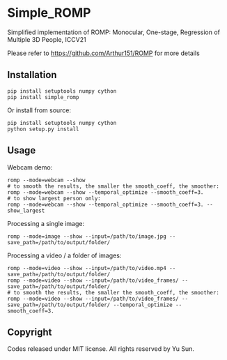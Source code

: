 # Simple_ROMP

Simplified implementation of ROMP: Monocular, One-stage, Regression of Multiple 3D People, ICCV21

Please refer to https://github.com/Arthur151/ROMP for more details

## Installation

```
pip install setuptools numpy cython
pip install simple_romp
```

Or install from source:

```
pip install setuptools numpy cython
python setup.py install
```

## Usage

Webcam demo:
```
romp --mode=webcam --show
# to smooth the results, the smaller the smooth_coeff, the smoother:
romp --mode=webcam --show --temporal_optimize --smooth_coeff=3.
# to show largest person only:
romp --mode=webcam --show --temporal_optimize --smooth_coeff=3. --show_largest 
```

Processing a single image:
```
romp --mode=image --show --input=/path/to/image.jpg --save_path=/path/to/output/folder/
```

Processing a video / a folder of images:
```
romp --mode=video --show --input=/path/to/video.mp4 --save_path=/path/to/output/folder/
romp --mode=video --show --input=/path/to/video_frames/ --save_path=/path/to/output/folder/
# to smooth the results, the smaller the smooth_coeff, the smoother:
romp --mode=video --show --input=/path/to/video_frames/ --save_path=/path/to/output/folder/ --temporal_optimize --smooth_coeff=3.
```

## Copyright

Codes released under MIT license. All rights reserved by Yu Sun.
